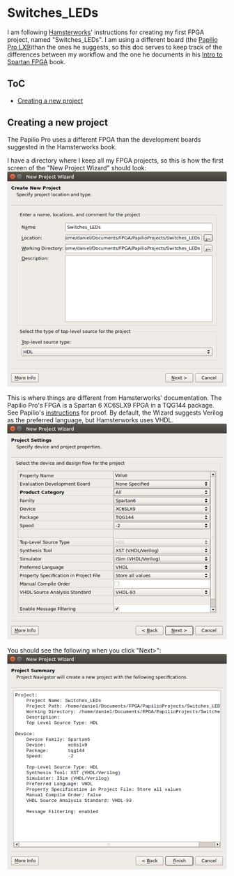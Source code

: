# Switches_LEDs

I am following [Hamsterworks](http://hamsterworks.co.nz/mediawiki/index.php/Main_Page)' instructions for creating my first FPGA project, named "Switches_LEDs". I am using a different board (the [Papilio Pro LX9](http://papilio.gadgetfactory.net/index.php?n=Papilio.PapilioPro))than the ones he suggests, so this doc serves to keep track of the differences between my workflow and the one he documents in his [Intro to Spartan FPGA](https://github.com/hamsternz/IntroToSpartanFPGABook/blob/master/IntroToSpartanFPGABook.pdf) book.

## ToC
- [Creating a new project](#creating-a-new-project)

## Creating a new project
The Papilio Pro uses a different FPGA than the development boards suggested in the Hamsterworks book.

I have a directory where I keep all my FPGA projects, so this is how the first screen of the "New Project Wizard" should look:
![newproject1](/PapilioProjects/Switches_LEDs/images/switches_LEDs_screenshot1.png)

This is where things are different from Hamsterworks' documentation. The Papilio Pro's FPGA is a Spartan 6 XC6SLX9 FPGA in a TQG144 package. See Papilio's [instructions](http://papilio.cc/index.php?n=Papilio.GettingStartedISE) for proof. By default, the Wizard suggests Verilog as the preferred language, but Hamsterworks uses VHDL.
![newproject2](/PapilioProjects/Switches_LEDs/images/switches_LEDs_screenshot2.png)

You should see the following when you click "Next>":
![newproject3](/PapilioProjects/Switches_LEDs/images/switches_LEDs_screenshot3.png)
